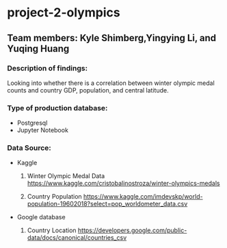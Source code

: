 # project-2-olympics

## Team members: Kyle Shimberg,Yingying Li, and Yuqing Huang

### Description of findings:
Looking into whether there is a correlation between winter olympic medal counts and country
GDP, population, and central latitude.

### Type of production database:  
  * Postgresql
  * Jupyter Notebook
### Data Source:
  * Kaggle
    1. Winter Olympic Medal Data
    https://www.kaggle.com/cristobalinostroza/winter-olympics-medals

    2. Country Population
    https://www.kaggle.com/imdevskp/world-population-19602018?select=pop_worldometer_data.csv

  * Google database
    1. Country Location
    https://developers.google.com/public-data/docs/canonical/countries_csv
